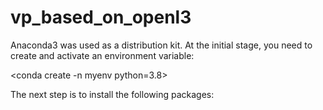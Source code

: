 # vp_based_on_openl3

Anaconda3 was used as a distribution kit. At the initial stage, you need to create and activate an environment variable:

 <conda create -n myenv python=3.8>
<conda activate myenv>

The next step is to install the following packages:

<pip install openl3>
<pip install numpy pandas scikit-learn>
<conda install pytorch torchvision torchaudio cudatoolkit=11.3 -c pytorch>

